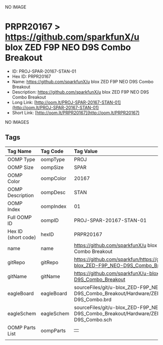


  
NO IMAGE  
# PRPR20167 > https://github.com/sparkfunX/u blox ZED F9P NEO D9S Combo Breakout

- ID: PROJ-SPAR-20167-STAN-01
- Hex ID: PRPR20167
- Name: https://github.com/sparkfunX/u blox ZED F9P NEO D9S Combo Breakout
- Description: https://github.com/sparkfunX/u blox ZED F9P NEO D9S Combo Breakout
- Long Link: [http://oom.lt/PROJ-SPAR-20167-STAN-01](http://oom.lt/PROJ-SPAR-20167-STAN-01)
- Short Link: [http://oom.lt/PRPR20167](http://oom.lt/PRPR20167)
  
NO IMAGES  
## Tags
  

|Tag Name|Tag Code|Tag Value|
| :--- | :--- | :--- |
|OOMP Type|oompType|PROJ|
|OOMP Size|oompSize|SPAR|
|OOMP Color|oompColor|20167|
|OOMP Description|oompDesc|STAN|
|OOMP Index|oompIndex|01|
|Full OOMP ID|oompID|PROJ-SPAR-20167-STAN-01|
|Hex ID (short code)|hexID|PRPR20167|
|name|name|https://github.com/sparkfunX/u blox ZED F9P NEO D9S Combo Breakout|
|gitRepo|gitRepo|https://github.com/sparkfun/https://github.com/sparkfunX/u-blox_ZED-F9P_NEO-D9S_Combo_Breakout|
|gitName|gitName|https://github.com/sparkfunX/u-blox_ZED-F9P_NEO-D9S_Combo_Breakout|
|eagleBoard|eagleBoard|sourceFiles/git/u-blox_ZED-F9P_NEO-D9S_Combo_Breakout/Hardware/ZED-F9P_NEO-D9S_Combo.brd|
|eagleSchem|eagleSchem|sourceFiles/git/u-blox_ZED-F9P_NEO-D9S_Combo_Breakout/Hardware/ZED-F9P_NEO-D9S_Combo.sch|
|OOMP Parts List|oompParts|<table><tr><td></td></tr></table>|
||||
